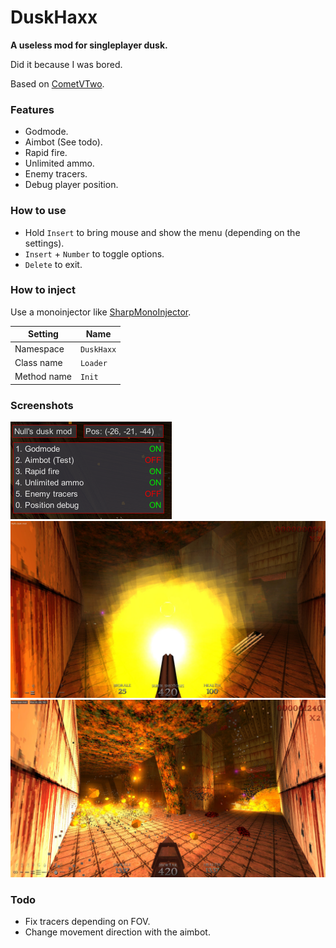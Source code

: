 # DuskHaxx
**A useless mod for singleplayer dusk.**

Did it because I was bored.

Based on [CometVTwo](https://github.com/TheReal3rd/CometVTwo).

### Features
- Godmode.
- Aimbot (See todo).
- Rapid fire.
- Unlimited ammo.
- Enemy tracers.
- Debug player position.

### How to use
- Hold `Insert` to bring mouse and show the menu (depending on the settings).
- `Insert` + `Number` to toggle options.
- `Delete` to exit.

### How to inject
Use a monoinjector like [SharpMonoInjector](https://github.com/warbler/SharpMonoInjector).

Setting      | Name
-------------|----------------
Namespace    | `DuskHaxx`
Class name   | `Loader`
Method name  | `Init`

### Screenshots
![Screenshot 1](images/screenshot4.png)
![Screenshot 2](images/screenshot2.jpg)
![Screenshot 3](images/screenshot3.jpg)

### Todo
- Fix tracers depending on FOV.
- Change movement direction with the aimbot.
